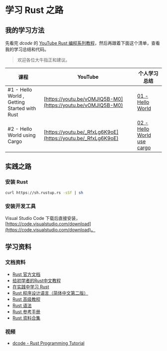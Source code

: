 # 学习 Rust 之路

## 我的学习方法

先看完 *dcode* 的 [YouTube Rust 编程系列教程](https://www.youtube.com/playlist?list=PLVvjrrRCBy2JSHf9tGxGKJ-bYAN_uDCUL)，然后再跟着下面这个清单，查看我的学习总结和代码。

>欢迎各位大牛指正和建议。

| 课程 | YouTube | 个人学习总结 |
|----|----|----|
| #1 - Hello World , Getting Started with Rust | [https://youtu.be/vOMJlQ5B-M0](https://youtu.be/vOMJlQ5B-M0) | [01 - Hello World](./hello-world) |
| #2 - Hello World using Cargo | [https://youtu.be/_RfxLg6K9oE](https://youtu.be/_RfxLg6K9oE) | [02 - Hello World use cargo](./hello-world-cargo) |

## 实践之路

### 安装 Rust

```sh
curl https://sh.rustup.rs -sSf | sh
```

### 安装开发工具

Visual Studio Code 下载后直接安装，[https://code.visualstudio.com/download](https://code.visualstudio.com/download)。

## 学习资料

### 文档资料

- [Rust 官方文档](https://www.rust-lang.org/zh-CN/index.html)
- [给初学者的Rust中文教程](https://rustcc.gitbooks.io/rustprimer/content/)
- [在实践中学习 Rust](https://rustwiki.org/rust-by-example/)
- [Rust 程序设计语言（简体中文第二版）](https://kaisery.github.io/trpl-zh-cn/)
- [Rust 高级教程](https://doc.rust-lang.org/nomicon/)
- [Rust 语法](https://github.com/KaiserY/rust-reference-chinese/blob/master/rust-grammar-chinese.md)
- [Rust 参考手册](https://github.com/KaiserY/rust-reference-chinese/blob/master/rust-reference-chinese.md)
- [Rust 资料合集](https://github.com/ctjhoa/rust-learning)

### 视频

- [dcode - Rust Programming Tutorial](https://www.youtube.com/playlist?list=PLVvjrrRCBy2JSHf9tGxGKJ-bYAN_uDCUL)
